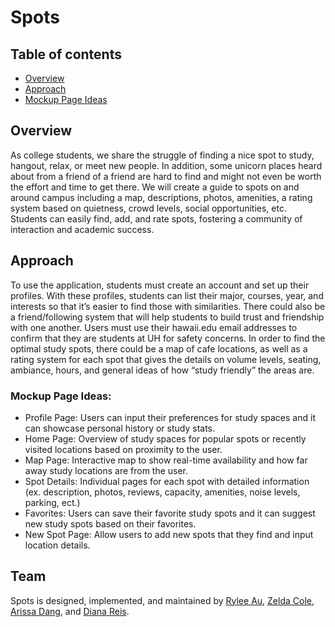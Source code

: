 # Spots

## Table of contents

* [Overview](#overview)
* [Approach](#approach)
* [Mockup Page Ideas](#mockup-page-ideas)

## Overview

As college students, we share the struggle of finding a nice spot to study, hangout, relax, or meet new people. In addition, some unicorn places heard about from a friend of a friend are hard to find and might not even be worth the effort and time to get there. We will create a guide to spots on and around campus including a map, descriptions, photos, amenities, a rating system based on quietness, crowd levels, social opportunities, etc. Students can easily find, add, and rate spots, fostering a community of interaction and academic success.

## Approach

To use the application, students must create an account and set up their profiles. With these profiles, students can list their major, courses, year, and interests so that it’s easier to find those with similarities. There could also be a friend/following system that will help students to build trust and friendship with one another. Users must use their hawaii.edu email addresses to confirm that they are students at UH for safety concerns. In order to find the optimal study spots, there could be a map of cafe locations, as well as a rating system for each spot that gives the details on volume levels, seating, ambiance, hours, and general ideas of how “study friendly” the areas are.

### Mockup Page Ideas:

* Profile Page: Users can input their preferences for study spaces and it can showcase personal history or study stats. 
* Home Page: Overview of study spaces for popular spots or recently visited locations based on proximity to the user.
* Map Page: Interactive map to show real-time availability and how far away study locations are from the user.
* Spot Details: Individual pages for each spot with detailed information (ex. description, photos, reviews, capacity, amenities, noise levels, parking, ect.)
* Favorites: Users can save their favorite study spots and it can suggest new study spots based on their favorites.
* New Spot Page: Allow users to add new spots that they find and input location details.

## Team

Spots is designed, implemented, and maintained by [Rylee Au](https://ryleeau.github.io), [Zelda Cole](https://zeldaco.github.io), [Arissa Dang](https://arissadang.github.io/), and [Diana Reis](https://dianathreis.github.io/).
